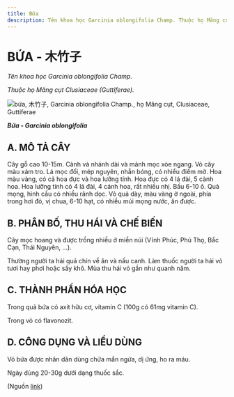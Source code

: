 ```yaml
---
title: Bứa
description: Tên khoa học Garcinia oblongifolia Champ. Thuộc họ Măng cụt Clusiaceae (Guttiferae).
---
```

# BỨA - 木竹子

*Tên khoa học Garcinia oblongifolia Champ.*

*Thuộc họ Măng cụt Clusiaceae (Guttiferae).*

![bứa, 木竹子, Garcinia oblongifolia Champ., họ Măng cụt, Clusiaceae, Guttiferae](/imgs/do-tat-loi/ctvvtvn/bua.jpg)

***Bứa - Garcinia oblongifolia***

## A. MÔ TẢ CÂY

Cây gỗ cao 10-15m. Cành và nhánh dài và mảnh mọc xòe ngang. Vỏ cây màu xám tro. Lá mọc đối, mép nguyên, nhẵn bóng, có nhiều điểm mờ. Hoa màu vàng, có cả hoa đực và hoa lưỡng tính. Hoa đực có 4 lá đài, 5 cành hoa. Hoa lưỡng tính có 4 lá đài, 4 cánh hoa, rất nhiều nhị. Bầu 6-10 ô. Quả mọng, hình cầu có nhiều rãnh dọc. Vỏ quả dày, màu vàng ở ngoài, phía trong hơi đỏ, vị chua, 6-10 hạt, có nhiều múi mọng nước, ăn được.

## B. PHÂN BỐ, THU HÁI VÀ CHẾ BIẾN

Cây mọc hoang và được trồng nhiều ở miền núi (Vĩnh Phúc, Phú Thọ, Bắc Cạn, Thái Nguyên, ...).

Thường người ta hái quả chín về ăn và nấu canh. Làm thuốc người ta hái vỏ tươi hay phơi hoặc sấy khô. Mùa thu hái vỏ gần như quanh năm.

## C. THÀNH PHẦN HÓA HỌC

Trong quả bứa có axit hữu cơ, vitamin C (100g có 61mg vitamin C).

Trong vỏ có flavonozit.

## D. CÔNG DỤNG VÀ LIỀU DÙNG

Vỏ bứa được nhân dân dùng chửa mẩn ngứa, dị ứng, ho ra máu.

Ngày dùng 20-30g dưới dạng thuốc sắc.

(Nguồn <a href="http://www.thuocvuonnha.com/nhung-cay-thuoc-va-vi-thuoc-viet-nam/ket-qua-tra-cuu/bua" target="_blank">link</a>)
